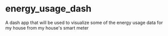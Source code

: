 # energy_usage_dash
A dash app that will be used to visualize some of the energy usage data for my house from my house's smart meter
